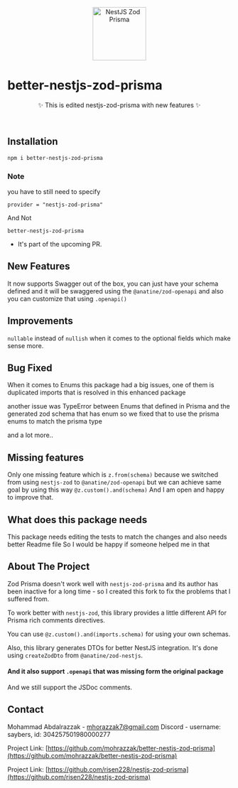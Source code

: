 <p align="center">
  <a href="https://github.com/https://github.com/mohrazzak/better-nestjs-zod-prisma">
    <img src="/logo.svg" alt="NestJS Zod Prisma" width="120" height="120">
  </a>
  <h1>better-nestjs-zod-prisma</h1>
  <p align="center">
    ✨ This is edited nestjs-zod-prisma with new features ✨
  </p>
</p>
<br/>
</p>

## Installation

```bash
npm i better-nestjs-zod-prisma
```

### Note
you have to still need to specify 
```
provider = "nestjs-zod-prisma"
```
And Not 
```
better-nestjs-zod-prisma
```
- It's part of the upcoming PR.

## New Features

It now supports Swagger out of the box, you can just have your schema defined and it will be swaggered using the `@anatine/zod-openapi` and also you can customize that using `.openapi()`

## Improvements

`nullable` instead of `nullish` when it comes to the optional fields which make sense more.

## Bug Fixed

When it comes to Enums this package had a big issues, one of them is duplicated imports that is resolved in this enhanced package

another issue was TypeError between Enums that defined in Prisma and the generated zod schema that has enum so we fixed that to use the prisma enums to match the prisma type

and a lot more..

## Missing features

Only one missing feature which is `z.from(schema)` because we switched from using `nestjs-zod` to `@anatine/zod-openapi` but we can achieve same goal by using this way `@z.custom().and(schema)`
And I am open and happy to improve that.

## What does this package needs

This package needs editing the tests to match the changes
and also needs better Readme file
So I would be happy if someone helped me in that

## About The Project

Zod Prisma doesn't work well with `nestjs-zod-prisma` and its author has been inactive for a long time - so I created this fork to fix the problems that I suffered from.

To work better with `nestjs-zod`, this library provides a little different API for Prisma rich comments directives.

You can use `@z.custom().and(imports.schema)` for using your own schemas.

Also, this library generates DTOs for better NestJS integration. It's done using `createZodDto` from `@anatine/zod-nestjs`.

#### And it also support `.openapi` that was missing form the original package

And we still support the JSDoc comments.

## Contact

Mohammad Abdalrazzak - mhorazzak7@gmail.com
Discord - username: saybers, id: 304257501980000277

Project Link: [https://github.com/mohrazzak/better-nestjs-zod-prisma](https://github.com/mohrazzak/better-nestjs-zod-prisma)

Project Link: [https://github.com/risen228/nestjs-zod-prisma](https://github.com/risen228/nestjs-zod-prisma)
